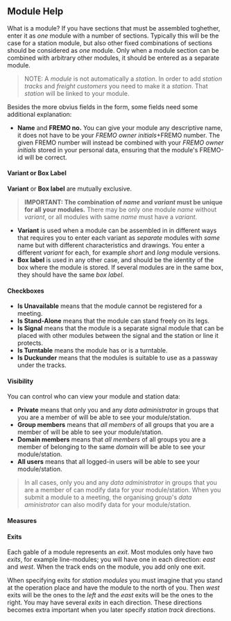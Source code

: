 ﻿## Module Help
What is a module? If you have sections that must be assembled toghether, enter it as *one* module with a number of sections.
Typically this will be the case for a station module, but also other fixed combinations of sections should be considered as *one* module.
Only when a module section can be combined with arbitrary other modules, it should be entered as a separate module.
 
> NOTE: A *module* is not automatically a *station*. In order to add *station tracks* and *freight customers* you need to make it a *station*.
> That *station* will be linked to your module.

Besides the more obvius fields in the form, some fields need some additional explanation:
- **Name** and **FREMO no.**
You can give your module any descriptive name, it does not have to be your *FREMO owner initials*+FREMO number.
The given FREMO number will instead be combined with your *FREMO owner initials* stored in your personal data, ensuring that the module's FREMO-id will be correct.
#### Variant or Box Label
**Variant** or **Box label** are mutually exclusive. 
> **IMPORTANT: The combination of *name* and *variant* must be unique for all your modules.**
> There may be only one module *name* without *variant*, or all modules with same *name* must have a *variant*. 
- **Variant** is used when a module can be assembled in in different ways 
that requires you to enter each variant as *separate* modules with *same* name 
but with different characteristics and drawings. You enter a different *variant* for each, for example *short* and *long* module versions.
- **Box label** is used in any other case, and should be the identity of the box where the module is stored. If several modules are in the same box, they should have the same *box label*.
#### Checkboxes
- **Is Unavailable** means that the module cannot be registered for a meeting.
- **Is Stand-Alone** means that the module can stand freely on its legs. 
- **Is Signal** means that the module is a separate signal module that can be placed with other modules 
between the signal and the station or line it protects.
- **Is Turntable** means the module has or is a turntable.
- **Is Duckunder** means that the modules is suitable to use as a passway under the tracks. 
#### Visibility
You can control who can view your module and station data:
- **Private** means that only you and any *data administrator* in groups that you are a member of will be able to see your module/station.
- **Group members** means that *all members* of all groups that you are a member of will be able to see your module/station.
- **Domain members** means that *all members* of all groups you are a member of belonging to the same *domain* will be able to see your module/station.
- **All users** means that all logged-in users will be able to see your module/station.
>In all cases, only you and any *data administrator* in groups that you are a member of can modify data for your module/station. 
>When you submit a module to a meeting, the organising group's *data aministrator* can also modify data for your module/station. 
#### Measures

#### Exits
Each gable of a module represents an *exit*.
Most modules only have two *exits*, for example line-modules; you will have one in each direction: *east* and *west*.
When the track ends on the module, you add only one exit.

When specifying exits for *station modules* you must imagine that you stand at the operation place and have the module to the north of you.
Then *west* exits will be the ones to the *left* and the *east* exits will be the ones to the right.
You may have several *exits* in each direction.
These directions becomes extra important when you later specify *station track* directions.

